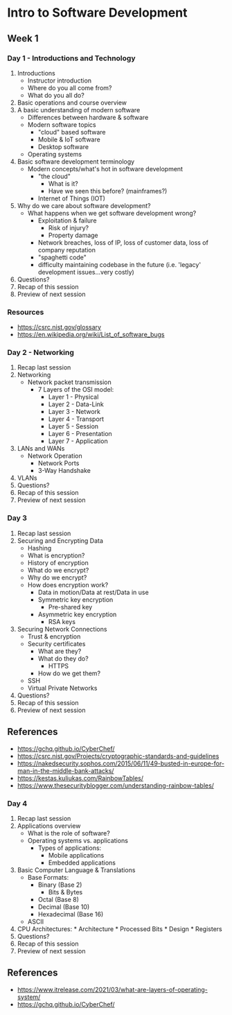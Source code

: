# Intro to Software Development
## Week 1
### Day 1 - Introductions and Technology
1. Introductions
    * Instructor introduction
    * Where do you all come from?
    * What do you all do?
2. Basic operations and course overview
3. A basic understanding of modern software
    * Differences between hardware & software
    * Modern software topics
        * "cloud" based software
        * Mobile & IoT software
        * Desktop software
    * Operating systems
4. Basic software development terminology
    * Modern concepts/what's hot in software development
        * "the cloud"
            * What is it?
            * Have we seen this before? (mainframes?)
        * Internet of Things (IOT)
5. Why do we care about software development?
    * What happens when we get software development wrong?
        * Exploitation & failure
            * Risk of injury?
            * Property damage
        * Network breaches, loss of IP, loss of customer data, loss of company reputation
        * "spaghetti code"
        * difficulty maintaining codebase in the future (i.e. 'legacy' development issues...very costly)
6. Questions?
7. Recap of this session
8. Preview of next session

### Resources
* https://csrc.nist.gov/glossary
* https://en.wikipedia.org/wiki/List_of_software_bugs

### Day 2 - Networking
1. Recap last session
2. Networking
    * Network packet transmission
        *  7 Layers of the OSI model:
            * Layer 1 - Physical
            * Layer 2 - Data-Link
            * Layer 3 - Network
            * Layer 4 - Transport
            * Layer 5 - Session
            * Layer 6 - Presentation
            * Layer 7 - Application
3. LANs and WANs
    * Network Operation
        * Network Ports
        * 3-Way Handshake
4. VLANs
5. Questions?
6. Recap of this session
7. Preview of next session

### Day 3
1. Recap last session
2. Securing and Encrypting Data
    * Hashing
    * What is encryption?
    * History of encryption
    * What do we encrypt?
    * Why do we encrypt?
    * How does encryption work?
        * Data in motion/Data at rest/Data in use
        * Symmetric key encryption
            * Pre-shared key
        * Asymmetric key encryption
            * RSA keys
3. Securing Network Connections
    * Trust & encryption
    * Security certificates
        * What are they?
        * What do they do?
            * HTTPS
        * How do we get them?
    * SSH
    * Virtual Private Networks
4. Questions?
5. Recap of this session
6. Preview of next session

## References
* https://gchq.github.io/CyberChef/
* https://csrc.nist.gov/Projects/cryptographic-standards-and-guidelines
* https://nakedsecurity.sophos.com/2015/06/11/49-busted-in-europe-for-man-in-the-middle-bank-attacks/
* https://kestas.kuliukas.com/RainbowTables/
* https://www.thesecurityblogger.com/understanding-rainbow-tables/

### Day 4
1. Recap last session
2. Applications overview
    * What is the role of software?
    * Operating systems vs. applications
        * Types of applications:
            * Mobile applications
            * Embedded applications
3. Basic Computer Language & Translations
    * Base Formats:
        * Binary (Base 2)
            * Bits & Bytes
        * Octal (Base 8)
        * Decimal (Base 10)
        * Hexadecimal (Base 16)
    * ASCII
4. CPU Architectures:
        * Architecture
        * Processed Bits
        * Design
        * Registers
5. Questions?
6. Recap of this session
7. Preview of next session

## References
* https://www.itrelease.com/2021/03/what-are-layers-of-operating-system/
* https://gchq.github.io/CyberChef/
